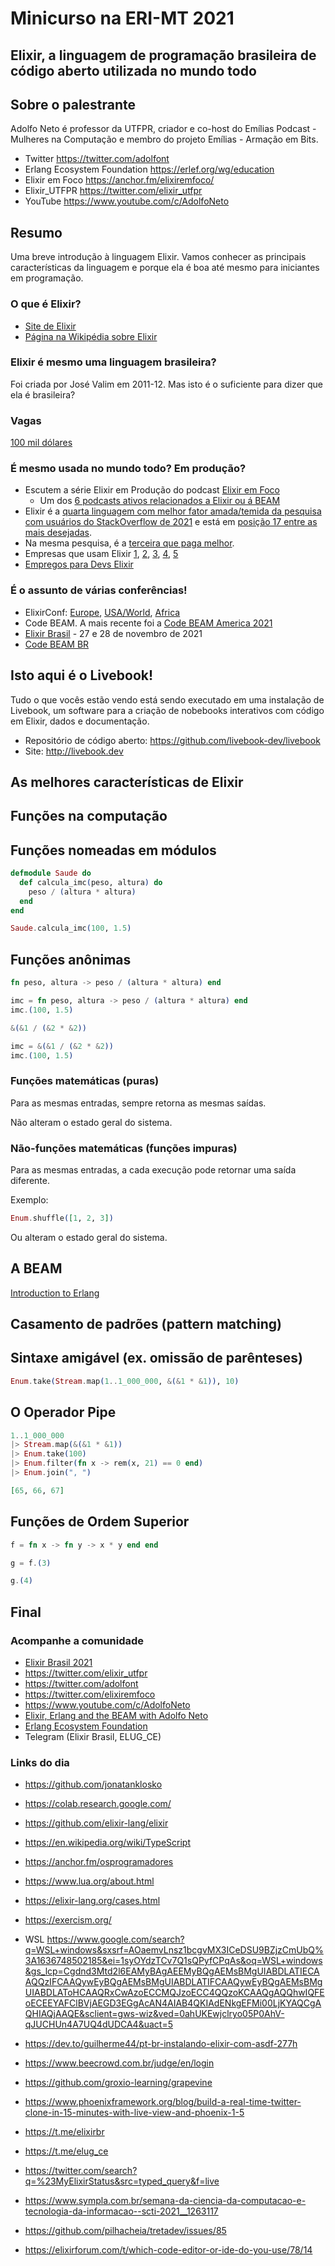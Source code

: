 # Minicurso na ERI-MT 2021

## Elixir, a linguagem de programação brasileira de código aberto utilizada no mundo todo




## Sobre o palestrante


Adolfo Neto é professor da UTFPR, criador e co-host do Emílias Podcast - Mulheres na Computação e membro do projeto Emílias - Armação em Bits.

- Twitter https://twitter.com/adolfont
-  Erlang Ecosystem Foundation https://erlef.org/wg/education
- Elixir em Foco https://anchor.fm/elixiremfoco/
- Elixir_UTFPR https://twitter.com/elixir_utfpr
- YouTube https://www.youtube.com/c/AdolfoNeto

## Resumo

Uma breve introdução à linguagem Elixir. Vamos conhecer as principais características da linguagem e porque ela é boa até mesmo para iniciantes em programação.

<!-- livebook:{"break_markdown":true} -->

### O que é Elixir?

* [Site de Elixir](https://elixir-lang.org/)
* [Página na Wikipédia sobre Elixir](https://pt.wikipedia.org/wiki/Elixir_(linguagem_de_programa%C3%A7%C3%A3o))

### Elixir é mesmo uma linguagem brasileira?

Foi criada por José Valim em 2011-12. Mas isto é o suficiente para dizer que ela é brasileira?

### Vagas 

[100 mil dólares](https://twitter.com/elixir_utfpr/status/1458078709487915017?s=20)


### É mesmo usada no mundo todo? Em produção?

* Escutem a série Elixir em Produção do podcast [Elixir em Foco](https://anchor.fm/elixiremfoco/)
  * Um dos [6 podcasts ativos relacionados a Elixir ou á BEAM](https://elixirschool.com/en/podcasts)
* Elixir é a [quarta linguagem com melhor fator amada/temida da pesquisa com usuários do StackOverflow de 2021](https://insights.stackoverflow.com/survey/2021#technology-most-loved-dreaded-and-wanted) e está em [posição 17 entre as mais desejadas](https://insights.stackoverflow.com/survey/2021#most-loved-dreaded-and-wanted-language-want).
* Na mesma pesquisa, é a [terceira que paga melhor](https://insights.stackoverflow.com/survey/2021#technology-top-paying-technologies).
* Empresas que usam Elixir [1](https://serokell.io/blog/elixir-in-production), 
  [2](https://dashbit.co/blog/ten-years-ish-of-elixir), [3](https://elixir-lang.org/cases.html), [4](https://www.hostgator.com.br/blog/elixir-linguagem-programacao-brasileira/), [5](https://github.com/elixirbrasil/empresas)
* [Empregos para Devs Elixir](https://elixir-radar.com/jobs)

### É o assunto de várias conferências!

* ElixirConf: [Europe](https://www.elixirconf.eu/), [USA/World](https://www.elixirconf.com/), [Africa](https://elixirconf.africa/)
* Code BEAM. A mais recente foi a [Code BEAM America 2021](https://codesync.global/conferences/code-beam-sf-2021/)
* [Elixir Brasil](https://twitter.com/elixir_brasil) - 27 e 28 de novembro de 2021
* [Code BEAM BR](https://www.codebeambr.com/)

## Isto aqui é o Livebook!

Tudo o que vocês estão vendo está sendo executado em uma instalação de Livebook, um software para a criação de nobebooks interativos com código em Elixir, dados e documentação.

* Repositório de código aberto: https://github.com/livebook-dev/livebook
* Site: http://livebook.dev


## As melhores características de Elixir

## Funções na computação

## Funções nomeadas em módulos

```elixir
defmodule Saude do
  def calcula_imc(peso, altura) do
    peso / (altura * altura)
  end
end
```

```elixir
Saude.calcula_imc(100, 1.5)
```

## Funções anônimas

```elixir
fn peso, altura -> peso / (altura * altura) end
```

```elixir
imc = fn peso, altura -> peso / (altura * altura) end
imc.(100, 1.5)
```

```elixir
&(&1 / (&2 * &2))
```

```elixir
imc = &(&1 / (&2 * &2))
imc.(100, 1.5)
```

### Funções matemáticas (puras)

Para as mesmas entradas, sempre retorna as mesmas saídas.

Não alteram o estado geral do sistema.

### Não-funções matemáticas (funções impuras)

Para as mesmas entradas, a cada execução pode retornar uma saída diferente.

Exemplo:

```elixir
Enum.shuffle([1, 2, 3])
```

Ou alteram o estado geral do sistema.

## A BEAM

[Introduction to Erlang](https://serokell.io/blog/introduction-to-erlang)

## Casamento de padrões (pattern matching)

## Sintaxe amigável (ex. omissão de parênteses)

```elixir
Enum.take(Stream.map(1..1_000_000, &(&1 * &1)), 10)
```

## O Operador Pipe

```elixir
1..1_000_000
|> Stream.map(&(&1 * &1))
|> Enum.take(100)
|> Enum.filter(fn x -> rem(x, 21) == 0 end)
|> Enum.join(", ")
```

```elixir
[65, 66, 67]
```

## Funções de Ordem Superior

```elixir
f = fn x -> fn y -> x * y end end
```

```elixir
g = f.(3)
```

```elixir
g.(4)
```

## Final

### Acompanhe a comunidade

* [Elixir Brasil 2021](https://twitter.com/elixir_brasil/)
* https://twitter.com/elixir_utfpr
* https://twitter.com/adolfont
* https://twitter.com/elixiremfoco
* https://www.youtube.com/c/AdolfoNeto
* [Elixir, Erlang and the BEAM with Adolfo Neto](https://www.youtube.com/channel/UC6ETZk7tlYJzfRz-zS9B6xw)
* [Erlang Ecosystem Foundation](https://erlef.org/)
* Telegram (Elixir Brasil, ELUG_CE)

### Links do dia

* https://github.com/jonatanklosko
* https://colab.research.google.com/
* https://github.com/elixir-lang/elixir
* https://en.wikipedia.org/wiki/TypeScript
* https://anchor.fm/osprogramadores
* https://www.lua.org/about.html
* https://elixir-lang.org/cases.html
* https://exercism.org/
* WSL https://www.google.com/search?q=WSL+windows&sxsrf=AOaemvLnsz1bcgvMX3ICeDSU9BZjzCmUbQ%3A1636748502185&ei=1syOYdzTCv7Q1sQPyfCPqAs&oq=WSL+windows&gs_lcp=Cgdnd3Mtd2l6EAMyBAgAEEMyBQgAEMsBMgUIABDLATIECAAQQzIFCAAQywEyBQgAEMsBMgUIABDLATIFCAAQywEyBQgAEMsBMgUIABDLAToHCAAQRxCwAzoECCMQJzoECC4QQzoKCAAQgAQQhwIQFEoECEEYAFClBVjAEGD3EGgAcAN4AIAB4QKIAdENkgEFMi00LjKYAQCgAQHIAQjAAQE&sclient=gws-wiz&ved=0ahUKEwjclryo05P0AhV-qJUCHUn4A7UQ4dUDCA4&uact=5
* https://dev.to/guilherme44/pt-br-instalando-elixir-com-asdf-277h
* https://www.beecrowd.com.br/judge/en/login
* https://github.com/groxio-learning/grapevine
* https://www.phoenixframework.org/blog/build-a-real-time-twitter-clone-in-15-minutes-with-live-view-and-phoenix-1-5

* https://t.me/elixirbr
* https://t.me/elug_ce
* https://twitter.com/search?q=%23MyElixirStatus&src=typed_query&f=live
* https://www.sympla.com.br/semana-da-ciencia-da-computacao-e-tecnologia-da-informacao--scti-2021__1263117
* https://github.com/pilhacheia/tretadev/issues/85
* https://elixirforum.com/t/which-code-editor-or-ide-do-you-use/78/14
